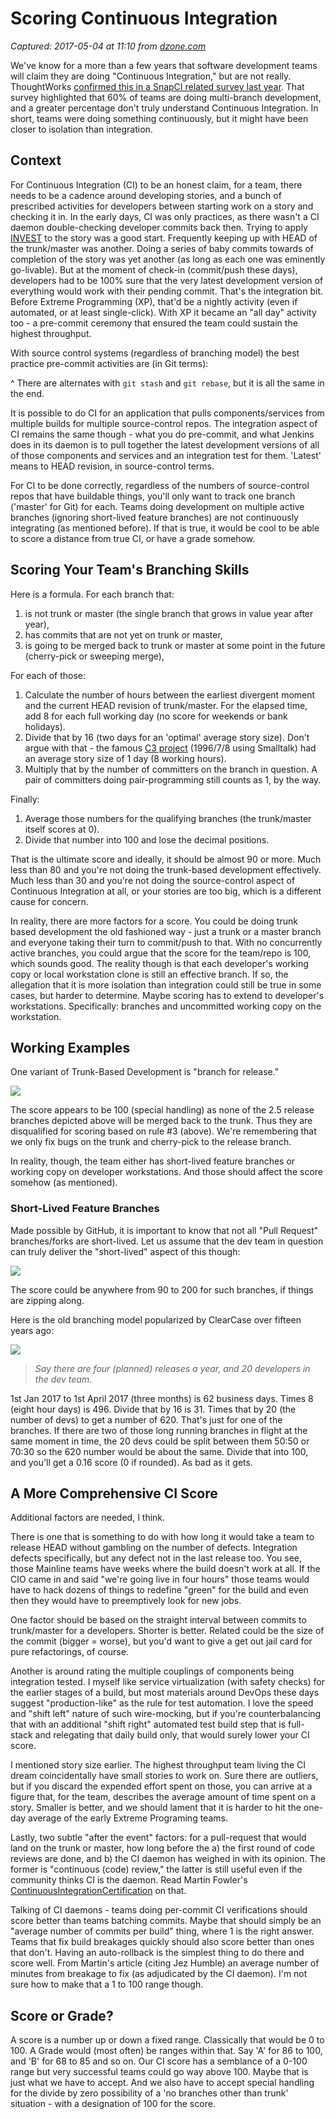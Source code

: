 # Scoring Continuous Integration

_Captured: 2017-05-04 at 11:10 from [dzone.com](https://dzone.com/articles/scoring-continuous-integration?oid=twitter&utm_content=buffer988f7&utm_medium=social&utm_source=twitter.com&utm_campaign=buffer)_

We've know for a more than a few years that software development teams will claim they are doing "Continuous Integration," but are not really. ThoughtWorks [confirmed this in a SnapCI related survey last year](https://blog.snap-ci.com/blog/2016/07/26/continuous-delivery-integration-devops-research/). That survey highlighted that 60% of teams are doing multi-branch development, and a greater percentage don't truly understand Continuous Integration. In short, teams were doing something continuously, but it might have been closer to isolation than integration.

## Context

For Continuous Integration (CI) to be an honest claim, for a team, there needs to be a cadence around developing stories, and a bunch of prescribed activities for developers between starting work on a story and checking it in. In the early days, CI was only practices, as there wasn't a CI daemon double-checking developer commits back then. Trying to apply [INVEST](https://en.wikipedia.org/wiki/INVEST_\(mnemonic\)) to the story was a good start. Frequently keeping up with HEAD of the trunk/master was another. Doing a series of baby commits towards of completion of the story was yet another (as long as each one was eminently go-livable). But at the moment of check-in (commit/push these days), developers had to be 100% sure that the very latest development version of everything would work with their pending commit. That's the integration bit. Before Extreme Programming (XP), that'd be a nightly activity (even if automated, or at least single-click). With XP it became an "all day" activity too - a pre-commit ceremony that ensured the team could sustain the highest throughput.

With source control systems (regardless of branching model) the best practice pre-commit activities are (in Git terms):

^ There are alternates with `git stash` and `git rebase`, but it is all the same in the end.

It is possible to do CI for an application that pulls components/services from multiple builds for multiple source-control repos. The integration aspect of CI remains the same though - what you do pre-commit, and what Jenkins does in its daemon is to pull together the latest development versions of all of those components and services and an integration test for them. 'Latest' means to HEAD revision, in source-control terms.

For CI to be done correctly, regardless of the numbers of source-control repos that have buildable things, you'll only want to track one branch ('master' for Git) for each. Teams doing development on multiple active branches (ignoring short-lived feature branches) are not continuously integrating (as mentioned before). If that is true, it would be cool to be able to score a distance from true CI, or have a grade somehow.

## Scoring Your Team's Branching Skills

Here is a formula. For each branch that:

  1. is not trunk or master (the single branch that grows in value year after year),
  2. has commits that are not yet on trunk or master,
  3. is going to be merged back to trunk or master at some point in the future (cherry-pick or sweeping merge),

For each of those:

  1. Calculate the number of hours between the earliest divergent moment and the current HEAD revision of trunk/master. For the elapsed time, add 8 for each full working day (no score for weekends or bank holidays).
  2. Divide that by 16 (two days for an 'optimal' average story size). Don't argue with that - the famous [C3 project](https://martinfowler.com/bliki/C3.html) (1996/7/8 using Smalltalk) had an average story size of 1 day (8 working hours).
  3. Multiply that by the number of committers on the branch in question. A pair of committers doing pair-programming still counts as 1, by the way.

Finally:

  1. Average those numbers for the qualifying branches (the trunk/master itself scores at 0).
  2. Divide that number into 100 and lose the decimal positions.

That is the ultimate score and ideally, it should be almost 90 or more. Much less than 80 and you're not doing the trunk-based development effectively. Much less than 30 and you're not doing the source-control aspect of Continuous Integration at all, or your stories are too big, which is a different cause for concern.

In reality, there are more factors for a score. You could be doing trunk based development the old fashioned way - just a trunk or a master branch and everyone taking their turn to commit/push to that. With no concurrently active branches, you could argue that the score for the team/repo is 100, which sounds good. The reality though is that each developer's working copy or local workstation clone is still an effective branch. If so, the allegation that it is more isolation than integration could still be true in some cases, but harder to determine. Maybe scoring has to extend to developer's workstations. Specifically: branches and uncommitted working copy on the workstation.

## Working Examples

One variant of Trunk-Based Development is "branch for release."

![](https://trunkbaseddevelopment.com/branch-for-release/branch_for_release.png)

The score appears to be 100 (special handling) as none of the 2.5 release branches depicted above will be merged back to the trunk. Thus they are disqualified for scoring based on rule #3 (above). We're remembering that we only fix bugs on the trunk and cherry-pick to the release branch.

In reality, though, the team either has short-lived feature branches or working copy on developer workstations. And those should affect the score somehow (as mentioned).

### Short-Lived Feature Branches

Made possible by GitHub, it is important to know that not all "Pull Request" branches/forks are short-lived. Let us assume that the dev team in question can truly deliver the "short-lived" aspect of this though:

![](https://trunkbaseddevelopment.com/alternative-branching-models/githubflow1.png)

The score could be anywhere from 90 to 200 for such branches, if things are zipping along.

Here is the old branching model popularized by ClearCase over fifteen years ago:

![](https://trunkbaseddevelopment.com/alternative-branching-models/mainline3.png)

> _Say there are four (planned) releases a year, and 20 developers in the dev team._

1st Jan 2017 to 1st April 2017 (three months) is 62 business days. Times 8 (eight hour days) is 496. Divide that by 16 is 31. Times that by 20 (the number of devs) to get a number of 620. That's just for one of the branches. If there are two of those long running branches in flight at the same moment in time, the 20 devs could be split between them 50:50 or 70:30 so the 620 number would be about the same. Divide that into 100, and you'll get a 0.16 score (0 if rounded). As bad as it gets.

## A More Comprehensive CI Score

Additional factors are needed, I think.

There is one that is something to do with how long it would take a team to release HEAD without gambling on the number of defects. Integration defects specifically, but any defect not in the last release too. You see, those Mainline teams have weeks where the build doesn't work at all. If the CIO came in and said "we're going live in four hours" those teams would have to hack dozens of things to redefine "green" for the build and even then they would have to preemptively look for new jobs.

One factor should be based on the straight interval between commits to trunk/master for a developers. Shorter is better. Related could be the size of the commit (bigger = worse), but you'd want to give a get out jail card for pure refactorings, of course.

Another is around rating the multiple couplings of components being integration tested. I myself like service virtualization (with safety checks) for the earlier stages of a build, but most materials around DevOps these days suggest "production-like" as the rule for test automation. I love the speed and "shift left" nature of such wire-mocking, but if you're counterbalancing that with an additional "shift right" automated test build step that is full-stack and relegating that daily build only, that would surely lower your CI score.

I mentioned story size earlier. The highest throughput team living the CI dream coincidentally have small stories to work on. Sure there are outliers, but if you discard the expended effort spent on those, you can arrive at a figure that, for the team, describes the average amount of time spent on a story. Smaller is better, and we should lament that it is harder to hit the one-day average of the early Extreme Programing teams.

Lastly, two subtle "after the event" factors: for a pull-request that would land on the trunk or master, how long before the a) the first round of code reviews are done, and b) the CI daemon has weighed in with its opinion. The former is "continuous (code) review," the latter is still useful even if the community thinks CI is the daemon. Read Martin Fowler's [ContinuousIntegrationCertification](https://martinfowler.com/bliki/ContinuousIntegrationCertification.html) on that.

Talking of CI daemons - teams doing per-commit CI verifications should score better than teams batching commits. Maybe that should simply be an "average number of commits per build" thing, where 1 is the right answer. Teams that fix build breakages quickly should also score better than ones that don't. Having an auto-rollback is the simplest thing to do there and score well. From Martin's article (citing Jez Humble) an average number of minutes from breakage to fix (as adjudicated by the CI daemon). I'm not sure how to make that a 1 to 100 range though.

## Score or Grade?

A score is a number up or down a fixed range. Classically that would be 0 to 100. A Grade would (most often) be ranges within that. Say 'A' for 86 to 100, and 'B' for 68 to 85 and so on. Our CI score has a semblance of a 0-100 range but very successful teams could go way above 100. Maybe that is just what we have to accept. And we also have to accept special handling for the divide by zero possibility of a 'no branches other than trunk' situation - with a designation of 100 for the score.
